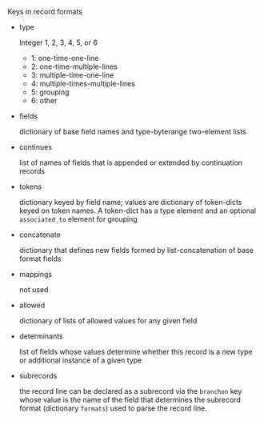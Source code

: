 Keys in record formats

- type

  Integer 1, 2, 3, 4, 5, or 6
  - 1: one-time-one-line
  - 2: one-time-multiple-lines
  - 3: multiple-time-one-line
  - 4: multiple-times-multiple-lines
  - 5: grouping
  - 6: other
- fields

  dictionary of base field names and type-byterange two-element lists

- continues

  list of names of fields that is appended or extended by continuation records
 
- tokens

  dictionary keyed by field name; values are dictionary of token-dicts keyed on token names.  A token-dict has a type element and an optional `associated_to` element for grouping

- concatenate

  dictionary that defines new fields formed by list-concatenation of base format fields

- mappings

    not used

- allowed

    dictionary of lists of allowed values for any given field

- determinants

    list of fields whose values determine whether this record is a new type or additional instance of a given type

- subrecords

    the record line can be declared as a subrecord via the `branchon` key whose value is the name of the field that determines the subrecord format (dictionary `formats`) used to parse the record line.